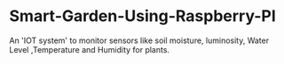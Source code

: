 # Smart-Garden-Using-Raspberry-PI
An 'IOT system' to monitor sensors like soil moisture, luminosity, Water Level ,Temperature and Humidity for plants.
